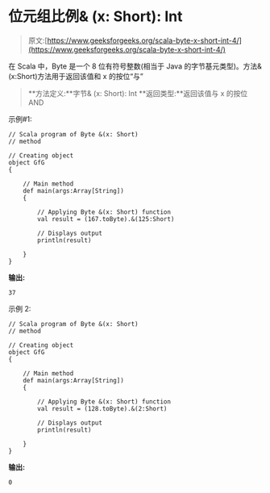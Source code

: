 # 位元组比例& (x: Short): Int

> 原文:[https://www.geeksforgeeks.org/scala-byte-x-short-int-4/](https://www.geeksforgeeks.org/scala-byte-x-short-int-4/)

在 Scala 中，Byte 是一个 8 位有符号整数(相当于 Java 的字节基元类型)。方法&(x:Short)方法用于返回该值和 x 的按位“与”

> **方法定义:**字节& (x: Short): Int
> **返回类型:**返回该值与 x 的按位 AND

示例#1:

```
// Scala program of Byte &(x: Short)
// method 

// Creating object 
object GfG 
{ 

    // Main method 
    def main(args:Array[String]) 
    { 

        // Applying Byte &(x: Short) function 
        val result = (167.toByte).&(125:Short) 

        // Displays output 
        println(result) 

    } 
} 
```

**输出:**

```
37
```

示例 2:

```
// Scala program of Byte &(x: Short)
// method 

// Creating object 
object GfG 
{ 

    // Main method 
    def main(args:Array[String]) 
    { 

        // Applying Byte &(x: Short) function 
        val result = (128.toByte).&(2:Short) 

        // Displays output 
        println(result) 

    } 
} 
```

**输出:**

```
0
```